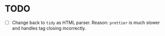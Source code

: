 # TODO

- [ ] Change back to `tidy` as HTML parser. Reason: `prettier` is much slower
and handles tag closing incorrectly.
